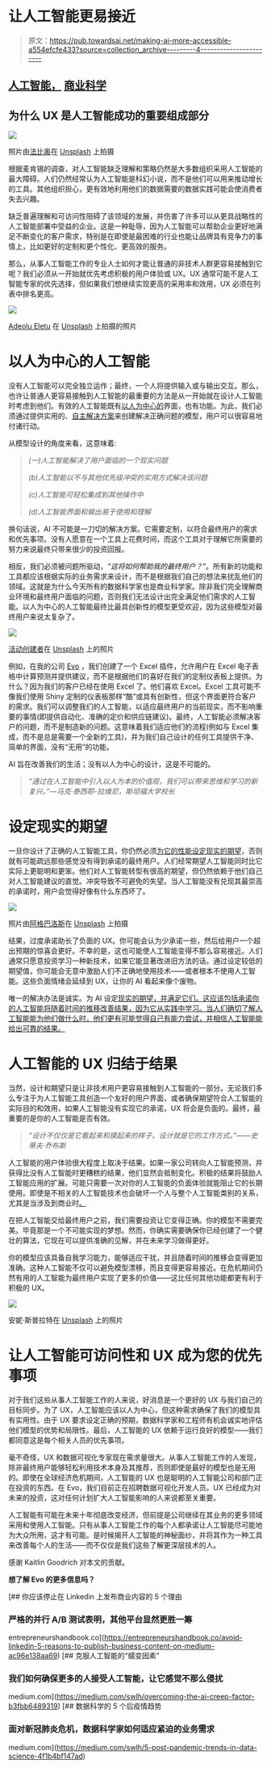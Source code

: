 # 让人工智能更易接近

> 原文：<https://pub.towardsai.net/making-ai-more-accessible-a554efcfe433?source=collection_archive---------4----------------------->

## [人工智能，](https://towardsai.net/p/category/artificial-intelligence) [商业科学](https://medium.com/tag/business-science)

## 为什么 UX 是人工智能成功的重要组成部分

![](img/36788f6568062933ae7527ee484caf80.png)

照片由[法比奥](https://unsplash.com/@fabioha?utm_source=medium&utm_medium=referral)在 [Unsplash](https://unsplash.com?utm_source=medium&utm_medium=referral) 上拍摄

根据麦肯锡的调查，对人工智能缺乏理解和策略仍然是大多数组织采用人工智能的最大障碍。人们仍然经常认为人工智能是科幻小说，而不是他们可以用来推动增长的工具。其他组织担心，更有效地利用他们的数据需要的数据实践可能会使消费者失去兴趣。

缺乏普遍理解和可访问性阻碍了该领域的发展，并伤害了许多可以从更具战略性的人工智能部署中受益的企业。这是一种耻辱，因为人工智能可以帮助企业更好地满足不断变化的客户需求，特别是在即使是最困难的行业也能让品牌具有竞争力的事情上，比如更好的定制和更个性化、更高效的服务。

那么，从事人工智能工作的专业人士如何才能让普通的非技术人群更容易接触到它呢？我们必须从一开始就优先考虑积极的用户体验或 UX。UX 通常可能不是人工智能专家的优先选择，但如果我们想继续实现更高的采用率和效用，UX 必须在列表中排名更高。

![](img/5f1f6c638780bab812b32b2474f2f0c5.png)

[Adeolu Eletu](https://unsplash.com/@adeolueletu?utm_source=medium&utm_medium=referral) 在 [Unsplash](https://unsplash.com?utm_source=medium&utm_medium=referral) 上拍摄的照片

# 以人为中心的人工智能

没有人工智能可以完全独立运作；最终，一个人将提供输入或与输出交互。那么，也许让普通人更容易接触到人工智能的最重要的方法是从一开始就在设计人工智能时考虑到他们。有效的人工智能既有[以人为中心的](https://hai.stanford.edu/)界面，也有功能。为此，我们必须通过提供实用的、[自主解决方案](https://evopricing.com/)来创建解决正确问题的模型，用户可以很容易地付诸行动。

从模型设计的角度来看，这意味着:

> *(一)人工智能解决了用户面临的一个现实问题*
> 
> *(b)人工智能以不与其他优先级冲突的实用方式解决该问题*
> 
> *(c)人工智能可轻松集成到其他操作中*
> 
> *(d)人工智能界面和输出易于使用和理解*

换句话说，AI 不可能是一刀切的解决方案。它需要定制，以符合最终用户的需求和优先事项。没有人愿意在一个工具上花费时间，而这个工具对于理解它所需要的努力来说最终只带来很少的投资回报。

相反，我们必须被问题所驱动，*“这将如何帮助我的最终用户？”*。所有新的功能和工具都应该根据实际的业务需求来设计，而不是根据我们自己的想法来扰乱他们的领域。这就是为什么今天所有的数据科学家也是商业科学家。除非我们完全理解商业环境和最终用户面临的问题，否则我们无法设计出完全满足他们需求的人工智能。以人为中心的人工智能最终比最具创新性的模型更受欢迎，因为这些模型对最终用户来说太复杂了。

![](img/7613f5ca9e92add3d8693fe6c45b58f2.png)

[活动创建者](https://unsplash.com/@campaign_creators?utm_source=medium&utm_medium=referral)在 [Unsplash](https://unsplash.com?utm_source=medium&utm_medium=referral) 上的照片

例如，在我的公司 [Evo](https://evopricing.com/) ，我们创建了一个 Excel 插件，允许用户在 Excel 电子表格中计算预测并提供建议，而不是根据他们的喜好在我们的定制仪表板上提供。为什么？因为我们的客户已经在使用 Excel 了。他们喜欢 Excel。Excel 工具可能不像我们使用 Shiny 定制的仪表板那样“酷”或具有创新性，但这个界面更符合客户的需求。我们可以调整我们的人工智能，以适应最终用户的当前现实，而不影响重要的事情(即提供自动化、准确的定价和供应链建议)。最终，人工智能必须解决客户的问题，而不是制造新的问题。这意味着我们适应他们的流程(例如与 Excel 集成，而不是总是需要一个全新的工具)，并为我们自己设计的任何工具提供干净、简单的界面，没有“无用”的功能。

AI 旨在改善我们的生活；没有以人为中心的设计，这是不可能的。

> *“通过在人工智能中引入以人为本的价值观，我们可以带来思维和学习的新复兴。”—马克·泰西耶-拉维尼，斯坦福大学校长*

# 设定现实的期望

一旦你设计了正确的人工智能工具，你仍然必须[为它的性能设定现实的期望](https://home.kpmg/xx/en/home/insights/2019/08/managing-expectations-of-an-ai-utopia.html)，否则就有可能疏远那些感觉没有得到承诺的最终用户。人们经常期望人工智能同时比它实际上更聪明和更笨。他们对人工智能转型有很高的期望，但仍然依赖于他们自己对人工智能建议的直觉。冲突导致不可避免的失望。当人工智能没有兑现其最崇高的承诺时，用户会觉得好像有什么东西坏了。

![](img/19e02e030a4ac0eccc9c6406b924fc15.png)

照片由[阿格巴洛斯](https://unsplash.com/@agebarros?utm_source=medium&utm_medium=referral)在 [Unsplash](https://unsplash.com?utm_source=medium&utm_medium=referral) 上拍摄

结果，过度承诺助长了负面的 UX。你可能会认为少承诺一些，然后给用户一个超出预期的惊喜会更好。不幸的是，这也可能使人工智能变得不那么容易接近。人们通常只愿意投资学习一种新技术，如果它能显著改进旧方法的话。通过设定较低的期望值，你可能会无意中激励人们不正确地使用技术——或者根本不使用人工智能。这些负面情绪会延续到 UX，让你的 AI 看起来像个废物。

唯一的解决办法是诚实。为 AI 设定[现实的期望，并满足它们。这应该包括承诺你的人工智能将随着时间的推移改善结果，因为它从实践中学习。当人们确切了解人工智能能为他们做什么时，他们更有可能觉得自己有能力尝试，并相信人工智能能给出可靠的结果。](https://medium.com/swlh/overcoming-the-ai-creep-factor-b3fbb6489319)

# 人工智能的 UX 归结于结果

当然，设计和期望只是让非技术用户更容易接触到人工智能的一部分。无论我们多么专注于为人工智能工具创造一个友好的用户界面，或者确保期望符合人工智能的实际目的和效用，如果人工智能没有实现它的承诺，UX 将会是负面的。最终，最重要的是你的人工智能是否有效。

> *“设计不仅仅是它看起来和摸起来的样子。设计就是它的工作方式。”——史蒂夫·乔布斯*

人工智能的用户体验很大程度上取决于结果。如果一家公司转向人工智能预测，并获得比没有人工智能时更糟糕的结果，他们显然会抵制变化。积极的结果将鼓励人工智能应用的扩展。可能只需要一次对你的人工智能的负面体验就能阻止它的长期使用。即使是不相关的人工智能技术也会破坏一个人与整个人工智能类别的关系，尤其是当涉及到商业时[。](https://www.facebook.com/StanfordGSB/videos/1666389140049152/)

在把人工智能交给最终用户之前，我们需要投资让它变得正确。你的模型不需要完美。毕竟那是一个不可能实现的梦想。然而，你确实需要确保你已经创建了一个健壮的算法，它现在可以提供准确的见解，并在未来学习做得更好。

你的模型应该具备自我学习能力，能够适应干扰，并且随着时间的推移会变得更加准确。这种人工智能不仅可以避免模型漂移，而且变得更容易接近。在危机期间仍然有用的人工智能为最终用户实现了更多的价值——这比任何其他功能都更有利于积极的 UX。

![](img/e27f3b364cfcf17188d8a1d6c444bb2a.png)

安妮·斯普拉特在 [Unsplash](https://unsplash.com?utm_source=medium&utm_medium=referral) 上的照片

# 让人工智能可访问性和 UX 成为您的优先事项

对于我们这些从事人工智能工作的人来说，好消息是一个更好的 UX 与我们自己的目标同步。为了 UX，人工智能应该以人为中心，但这种需求确保了我们的模型具有实用性。由于 UX 要求设定正确的预期，数据科学家和工程师有机会诚实地评估他们模型的优势和局限性。最后，人工智能的 UX 依赖于运行良好的模型——我们都同意这是每个相关人员的优先事项。

毫不奇怪，UX 和数据可视化专家现在需求量很大。从事人工智能工作的人发现，除非最终用户能够轻松利用技术本身及其推荐，否则即使是最好的模型也是无用的。即使在全球经济危机期间，人工智能的 UX 也是聪明的人工智能公司和部门正在投资的东西。在 Evo，我们目前正在招聘数据可视化开发人员。UX 已经成为对未来的投资，这对任何计划扩大人工智能影响的人来说都至关重要。

人工智能有可能在未来十年彻底改变经济，但前提是公司继续在其业务的更多领域采用和使用人工智能。只有从事人工智能工作的每个人都承诺让人工智能尽可能地为大众所用，这才有可能。是时候揭开人工智能的神秘面纱，并将其作为一种工具来改善每个人的生活——而不仅仅是我们这些了解更深层技术的人。

感谢 Kaitlin Goodrich 对本文的贡献。

**想了解 Evo 的更多信息吗？**

[](https://entrepreneurshandbook.co/avoid-linkedin-5-reasons-to-publish-business-content-on-medium-ac96e138aa69) [## 你应该停止在 Linkedin 上发布商业内容的 5 个理由

### 严格的并行 A/B 测试表明，其他平台显然更胜一筹

entrepreneurshandbook.co](https://entrepreneurshandbook.co/avoid-linkedin-5-reasons-to-publish-business-content-on-medium-ac96e138aa69) [](https://medium.com/swlh/overcoming-the-ai-creep-factor-b3fbb6489319) [## 克服人工智能的“蠕变因素”

### 我们如何确保更多的人接受人工智能，让它感觉不那么侵扰

medium.com](https://medium.com/swlh/overcoming-the-ai-creep-factor-b3fbb6489319) [](https://medium.com/swlh/5-post-pandemic-trends-in-data-science-4f1b4bf147ad) [## 数据科学的 5 个后疫情趋势

### 面对新冠肺炎危机，数据科学家如何适应紧迫的业务需求

medium.com](https://medium.com/swlh/5-post-pandemic-trends-in-data-science-4f1b4bf147ad)